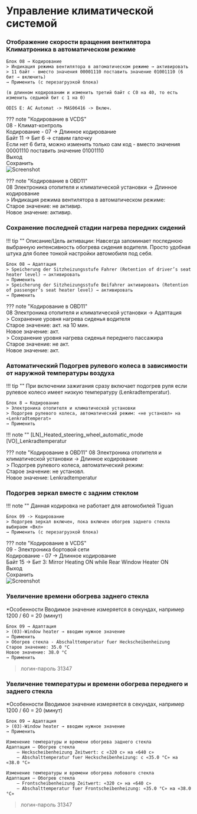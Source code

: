 # Управление климатической системой

### Отображение скорости вращения вентилятора Климатроника в автоматическом режиме

```
Блок 08 → Кодирование
> Индикация режима вентилятора в автоматическом режиме → активировать 
> 11 байт - вместо значения 00001110 поставить значение 01001110 (6 бит → включить)
→ Применить (с перезагрузкой блока)
	
(в длинном кодированим и изменить третий байт с С0 на 40, то есть изменить седьмой бит с 1 на 0)
```
```
ODIS E: AC Automat -> MAS06416 -> Включ.
```

??? note "Кодирование в VCDS"    
    08 - Климат-контроль  
    Кодирование - 07 → Длинное кодирование  
    Байт 11 → Бит 6 → ставим галочку  
    Если нет 6 бита, можно изменить только сам код - вместо значения 00001110 поставить значение 01001110  
    Выход  
    Сохранить  
    ![Screenshot](../images/climate.jpg)    
    
??? note "Кодирование в OBD11"   
    08 Электроника отопителя и климатической установки → Длинное кодирование  
    > Индикация режима вентилятора в автоматическом режиме:  
    Старое значение: не активир.  
    Новое значение: активир.   

### Сохранение последней стадии нагрева передних сидений

!!! tip ""
    Описание/Цель активации: Навсегда запоминает последнюю выбранную интенсивность обогрева сидения водителя. Просто удобная штука для более тонкой настройки автомобиля под себя.

```
Блок 08 → Адаптация 
> Speicherung der Sitzheizungsstufe Fahrer (Retention of driver’s seat heater level) → активировать 
→ Применить
> Speicherung der Sitzheizungsstufe Beifahrer активировать (Retention of passenger’s seat heater level) → активировать
→ Применить
```
	
??? note "Кодирование в OBD11"	
    08 Электроника отопителя и климатической установки → Адаптация  
    > Сохранение уровня нагрева сиденья водителя  
    Старое значение: акт. на 10 мин.  
    Новое значение: акт.  
    > Сохранение уровня нагрева сиденья переднего пассажира  
    Старое значение: не акт.  
    Новое значение: акт.  
	
### Автоматический Подогрев рулевого колеса в зависимости от наружной температуры воздуха

!!! tip ""
     При включении зажигания сразу включает подогрев руля если рулевое колесо имеет низкую температуру (Lenkradtemperatur).

    Блок 8 → Кодирование
    > Электроника отопителя и климатической установки 
    > Подогрев рулевого колеса, автоматический режим: «не установл» на «Lenkradtemperat»
	→ Применить
	
!!! note "" 
    [LN]_Heated_steering_wheel_automatic_mode
    [VO]_Lenkradtemperatur	
    
??? note "Кодирование в OBD11"
    08 Электроника отопителя и климатической установки → Длинное кодирование  
    > Подогрев рулевого колеса, автоматический режим:  
    Старое значение: не установл.  
    Новое значение: Lenkradtemperatur  
	
### Подогрев зеркал вместе с задним стеклом

!!! note ""
     Данная кодировка не работает для автомобилей Tiguan

```
Блок 09 -> Кодирование
> Подогрев зеркал включен, пока включен обогрев заднего стекла
выбираем «Вкл»
→ Применить (с перезагрузкой блока)
```
		
??? note "Кодирование в VCDS"    
    09 - Электроника бортовой сети  
    Кодирование - 07 → Длинное кодирование   
    Байт 15 → Бит 3: Mirror Heating ON while Rear Window Heater ON  
    Выход  
    Сохранить  
    ![Screenshot](../images/rear.jpg)  

### Увеличение времени обогрева заднего стекла

*Особенности
	Вводимое значение измеряется в секундах, например 1200 / 60 = 20 (минут)
	
	Блок 09 → Адаптация
	> (03)-Window heater → вводим нужное значение 
	→ Применить
	> Обогрев стекла - Abschalttemperatur fuer Heckscheibenheizung
	Старое значение: 35.0 °C
	Новое значение: 38.0 °C
	→ Применить

> логин-пароль 31347

### Увеличение температуры и времени обогрева переднего и заднего стекла

*Особенности
	Вводимое значение измеряется в секундах, например 1200 / 60 = 20 (минут)

	Блок 09 → Адаптация
	> (03)-Window heater → вводим нужное значение
	→ Применить

	Изменение температуры и времени обогрева заднего стекла
	Aдаптация — Обогрев стекла
		— Heckscheibenheizung Zeitwert: с «320 с» на «640 с»
		— Abschalttemperatur fuer Heckscheibenheizung: с «35.0 °C» на «38.0 °C»
	
	Изменение температуры и времени обогрева лобового стекла
	Aдаптация — Обогрев стекла
		— Frontscheibenheizung Zeitwert: «320 с» на «640 с»
		— Abschalttemperatur fuer Frontscheibenheizung: «35.0 °C» на «38.0 °C»

> логин-пароль 31347